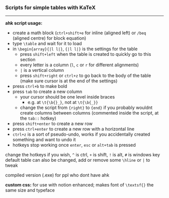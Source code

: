 ### Scripts for simple tables with KaTeX
---
**ahk script usage:**
- create a math block (`ctrl+shift+e` for inline (aligned left) or `/beq` (aligned centre) for block equation)
- type `\table` and wait for it to load
- in `\begin{array}{|l l|}`, `{|l l|}` is the settings for the table
    - press `shift+left` when the table is created to quickly go to this section
    - every letter is a column (`l`, `c` or `r` for different alignments)
    - `|` is a vertical column
    - press `shift+right` or `ctrl+z` to go back to the body of the table (make sure cursor is at the end of the settings)
- press `ctrl+b` to make bold
- press `tab` to create a new column
    - your cursor should be one level inside braces
        - e.g. at `\t{\b{}_}`, not at `\t{\b{_}}`
    - change the script from `{right}` to `{end}` if you probably wouldnt create columns between columns (commented inside the script, at the `tab::` hotkey)
- press `shift+enter` to create a new row
- press `ctrl+enter` to create a new row with a horizontal line
- `ctrl+z` is a sort of pseudo-undo, works if you accidentally created something and want to undo it
- hotkeys stop working once `enter`, `esc` or `alt+tab` is pressed

change the hotkeys if you wish, `^` is ctrl, `+` is shift, `!` is alt, `#` is windows key
default table can also be changed, add or remove some `\hline` or `|` to tweak

compiled version (.exe) for ppl who dont have ahk

**custom css:**
for use with notion enhanced; makes font of `\textsf{}` the same size and typeface